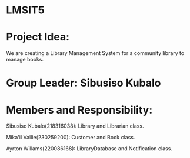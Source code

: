 # LMSIT5

# Project Idea:
We are creating a Library Management System for a community library to manage books.

# Group Leader: Sibusiso Kubalo

# Members and Responsibility:

Sibusiso Kubalo(218316038): Library and Librarian class.

Mika'il  Vallie(230259200): Customer and Book class.

Ayrton Willams(220086168): LibraryDatabase and Notification class.
